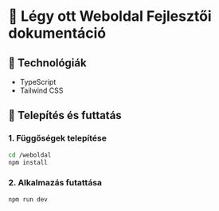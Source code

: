 # 📘 Légy ott Weboldal Fejlesztői dokumentáció

## 🔧 Technológiák

- TypeScript
- Tailwind CSS

## 💾 Telepítés és futtatás

### 1. Függőségek telepítése

```bash
cd /weboldal
npm install
```

### 2. Alkalmazás futattása

```bash
npm run dev
```


